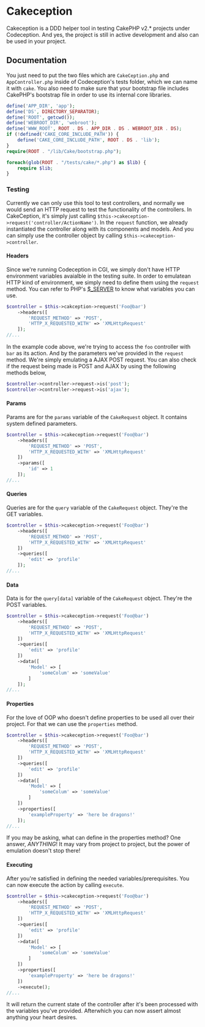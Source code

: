 # Cakeception
Cakeception is a DDD helper tool in testing CakePHP v2.* projects under Codeception. And yes, the project is still in active development and also can be used in your project.

## Documentation
You just need to put the two files which are `CakeCeption.php` and `AppController.php` inside of Codeception's tests folder, which we can name it with `cake`. You also need to make sure that your bootstrap file includes CakePHP's bootstrap file in order to use its internal core libraries.

```php
define('APP_DIR', 'app');
define('DS', DIRECTORY_SEPARATOR);
define('ROOT', getcwd());
define('WEBROOT_DIR', 'webroot');
define('WWW_ROOT', ROOT . DS . APP_DIR . DS . WEBROOT_DIR . DS);
if (!defined('CAKE_CORE_INCLUDE_PATH')) {
    define('CAKE_CORE_INCLUDE_PATH', ROOT . DS . 'lib');
}
require(ROOT . "/lib/Cake/bootstrap.php");

foreach(glob(ROOT . "/tests/cake/*.php") as $lib) {
    require $lib;
}
```

### Testing
Currently we can only use this tool to test controllers, and normally we would send an HTTP request to test the functionality of the controllers. In CakeCeption, it's simply just calling `$this->cakeception->request('controller/ActionName')`. In the `request` function, we already instantiated the controller along with its components and models. And you can simply use the controller object by calling `$this->cakeception->controller`.

#### Headers
Since we're running Codeception in CGI, we simply don't have HTTP environment variables avaialble in the testing suite. In order to emulatean HTTP kind of environment, we simply need to define them using the `request` method. You can refer to PHP's [$_SERVER](http://php.net/manual/en/reserved.variables.server.php) to know what variables you can use.

```php
$controller = $this->cakception->request('Foo@bar')
    ->headers([
        'REQUEST_METHOD' => 'POST',
        'HTTP_X_REQUESTED_WITH' => 'XMLHttpRequest'
    ]);
//...
```

In the example code above, we're trying to access the `foo` controller with `bar` as its action. And by the parameters we've provided in the `request` method. We're simply emulating a AJAX POST request. You can also check if the request being made is POST and AJAX by using the following methods below,

```php
$controller->controller->request->is('post');
$controller->controller->request->is('ajax');
```

#### Params
Params are for the `params` variable of the `CakeRequest` object. It contains system defined parameters.

```php
$controller = $this->cakeception->request('Foo@bar')
    ->headers([
        'REQUEST_METHOD' => 'POST',
        'HTTP_X_REQUESTED_WITH' => 'XMLHttpRequest'
    ])
    ->params([
        'id' => 1
    ]);
//...
```

#### Queries
Queries are for the `query` variable of the `CakeRequest` object. They're the GET variables.

```php
$controller = $this->cakeception->request('Foo@bar')
    ->headers([
        'REQUEST_METHOD' => 'POST',
        'HTTP_X_REQUESTED_WITH' => 'XMLHttpRequest'
    ])
    ->queries([
        'edit' => 'profile'
    ]);
//...
```

#### Data
Data is for the `query[data]` variable of the `CakeRequest` object. They're the POST variables.

```php
$controller = $this->cakeception->request('Foo@bar')
    ->headers([
        'REQUEST_METHOD' => 'POST',
        'HTTP_X_REQUESTED_WITH' => 'XMLHttpRequest'
    ])
    ->queries([
        'edit' => 'profile'
    ])
    ->data([
        'Model' => [
            'someColum' => 'someValue'
        ]
    ]);
//...
```

#### Properties
For the love of OOP who doesn't define properties to be used all over their project. For that we can use the `properties` method.

```php
$controller = $this->cakeception->request('Foo@bar')
    ->headers([
        'REQUEST_METHOD' => 'POST',
        'HTTP_X_REQUESTED_WITH' => 'XMLHttpRequest'
    ])
    ->queries([
        'edit' => 'profile'
    ])
    ->data([
        'Model' => [
            'someColum' => 'someValue'
        ]
    ])
    ->properties([
        'exampleProperty' => 'here be dragons!'
    ]);
//...
```

If you may be asking, what can define in the properties method? One answer, *ANYTHING*! It may vary from project to project, but the power of emulation doesn't stop there!


#### Executing
After you're satisfied in defining the needed variables/prerequisites. You can now execute the action by calling `execute`.

```php
$controller = $this->cakeception->request('Foo@bar')
    ->headers([
        'REQUEST_METHOD' => 'POST',
        'HTTP_X_REQUESTED_WITH' => 'XMLHttpRequest'
    ])
    ->queries([
        'edit' => 'profile'
    ])
    ->data([
        'Model' => [
            'someColum' => 'someValue'
        ]
    ])
    ->properties([
        'exampleProperty' => 'here be dragons!'
    ])
    ->execute();
//...
```

It will return the current state of the controller after it's been processed with the variables you've provided. Afterwhich you can now assert almost anything your heart desires.
